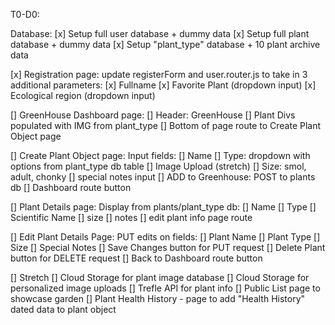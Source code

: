 T0-D0:

Database:
[x] Setup full user database + dummy data
[x] Setup full plant database + dummy data 
[x] Setup "plant_type" database + 10 plant archive data

[x] Registration page:
    update registerForm and user.router.js to take in 3 additional parameters:
    [x] Fullname 
    [x] Favorite Plant (dropdown input)
    [x] Ecological region (dropdown input)

[] GreenHouse Dashboard page:
    [] Header: GreenHouse
    [] Plant Divs populated with IMG from plant_type 
    [] Bottom of page route to Create Plant Object page

[] Create Plant Object page:
    Input fields:
    [] Name
    [] Type: dropdown with options from plant_type db table
    [] Image Upload (stretch)
    [] Size: smol, adult, chonky
    [] special notes input
    [] ADD to Greenhouse: POST to plants db
    [] Dashboard route button 

[] Plant Details page:
    Display from plants/plant_type db:
    [] Name
    [] Type 
    [] Scientific Name
    [] size
    [] notes
    [] edit plant info page route

[] Edit Plant Details Page:
    PUT edits on fields:
    [] Plant Name
    [] Plant Type
    [] Size
    [] Special Notes
    [] Save Changes button for PUT request
    [] Delete Plant button for DELETE request
    [] Back to Dashboard route button 

[] Stretch
    [] Cloud Storage for plant image database 
    [] Cloud Storage for personalized image uploads
    [] Trefle API for plant info 
    [] Public List page to showcase garden 
    [] Plant Health History - page to add "Health History" dated data to plant object